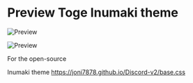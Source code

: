 # Preview ‏Toge Inumaki theme‏


![Preview](https://user-images.githubusercontent.com/83814664/118402621-5811fc00-b673-11eb-9e31-89b74d85b9fd.png)

![Preview](https://user-images.githubusercontent.com/83814664/118402648-78da5180-b673-11eb-8c15-a8c0554c5888.png)



For the open-source

Inumaki theme https://joni7878.github.io/Discord-v2/base.css
